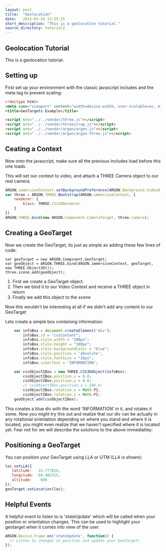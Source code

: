 ```yaml
---
layout: post
title:  "Geolocation"
date:   2015-03-24 13:35:15
short_description: "This is a geolocation tutorial."
source_directory: tutorial2
---
```


Geolocation Tutorial
--------------------
This is a geolocation tutorial.

## Setting up

First set up your environment with the classic javascript includes and the meta tag to prevent scaling:
```HTML
<!doctype html>
<meta name="viewport" content="width=device-width, user-scalable=no, minimum-scale=1.0, maximum-scale=1.0">
<title>GeoTargets Example</title>

<script src="../../vendor/three.js"></script>
<script src="../../vendor/threestrap.js"></script>
<script src="../../vendor/argon/argon.js"></script>
<script src="../../vendor/argon/argon-three.js"></script>
```

## Ceating a Context

Now onto the javascript, make sure all the previous includes load before this one loads.

This will set our context to video, and attach a THREE Camera object to our real camera.

```Javascript
ARGON.immersiveContext.setBackgroundPreference(ARGON.Background.Video);
var three = ARGON.THREE.Bootstrap(ARGON.immersiveContext, {
    renderer: {
        klass: THREE.CSS3DRenderer
    }
})
ARGON.THREE.bind(new ARGON.Component.CameraTarget, three.camera);
```

## Creating a GeoTarget

Now we create the GeoTarget, its just as simple as adding these few lines of code:
```
var geoTarget = new ARGON.Component.GeoTarget;
var geoObject = ARGON.THREE.bind(ARGON.immersiveContext, geoTarget, new THREE.Object3D());
three.scene.add(geoObject);
```

1. First we create a GeoTarget object.
2. Then we bind it to our Video Context and receive a THREE object in return
3. Finally we add this object to the scene

Now this wouldn't be interesting at all if we didn't add any content to our GeoTarget

Lets create a simple box containing information:
```Javascript
    var infoBox = document.createElement('div');
        infoBox.id = "cssContent";
        infoBox.style.width = "100px";
        infoBox.style.height = "100px";
        infoBox.style.backgroundColor = "blue";
        infoBox.style.position = 'absolute';
        infoBox.style.fontSize = "16px";
        infoBox.innerText = "INFORMATION";

    var cssObjectIBox = new THREE.CSS3DObject(infoBox);
        cssObjectIBox.position.x = 0.0;
        cssObjectIBox.position.y = 0.0;
        // cssObjectIBox.position.z = 200.0;
        cssObjectIBox.rotation.x = Math.PI;
        cssObjectIBox.rotation.z = Math.PI;
    geoObject.add(cssObjectIBox);
```

This creates a blue div with the word 'INFORMATION' in it, and rotates it some. Now you might try this out and realize that our div can be actually in any rotational orientation depending on where you stand and where it is located, you might even realize that we haven't specified where it is located yet. Fear not for we will describe the solutions to the above immediatley:

## Positioning a GeoTarget

You can position your GeoTarget using LLA or UTM (LLA is shown):
```Javascript
loc.setLLA({
   latitude:   33.777824,
   longitude: -84.402315,
   altitude:    600
});
geoTarget.setLocation(loc);
```

## Helpful Events

A helpful event to listen to is 'stateUpdate' which will be called when your position or orientation changes. This can be used to highlight your geotarget when it comes into view of the user.

```Javascript
ARGON.Device.frame.on('stateUpdate', function() {
  // Listen to changes in position and update your GeoTarget!
});
```
